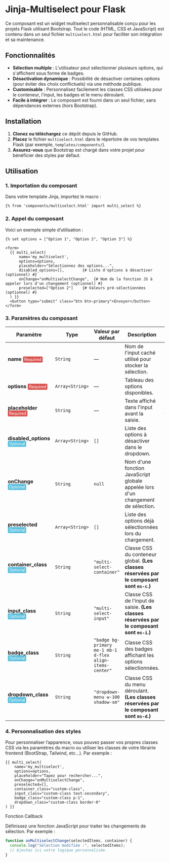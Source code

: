 # Jinja-Multiselect pour Flask

Ce composant est un widget multiselect personnalisable conçu pour les projets Flask utilisant Bootstrap. Tout le code (HTML, CSS et JavaScript) est contenu dans un seul fichier `multiselect.html` pour faciliter son intégration et sa maintenance.

## Fonctionnalités

- **Sélection multiple** : L'utilisateur peut sélectionner plusieurs options, qui s'affichent sous forme de badges.
- **Désactivation dynamique** : Possibilité de désactiver certaines options (pour éviter des choix conflictuels) via une méthode publique.
- **Customisable** : Personnalisez facilement les classes CSS utilisées pour le conteneur, l'input, les badges et le menu déroulant.
- **Facile à intégrer** : Le composant est fourni dans un seul fichier, sans dépendances externes (hors Bootstrap).

## Installation

1. **Clonez ou téléchargez** ce dépôt depuis le GitHub.
2. **Placez** le fichier `multiselect.html` dans le répertoire de vos templates Flask (par exemple, `templates/components/`).
3. **Assurez-vous** que Bootstrap est chargé dans votre projet pour bénéficier des styles par défaut.

## Utilisation

### 1. Importation du composant

Dans votre template Jinja, importez le macro :

```jinja
{% from 'components/multiselect.html' import multi_select %}
```

### 2. Appel du composant

Voici un exemple simple d’utilisation :

```jinja
{% set options = ["Option 1", "Option 2", "Option 3"] %}

<form>
  {{ multi_select(
      name='my_multiselect',
      options=options,
      placeholder="Sélectionnez des options...",
      disabled_options=[],        {# Liste d'options à désactiver (optionnel) #}
      onChange="onMultiselectChange",  {# Nom de la fonction JS à appeler lors d'un changement (optionnel) #}
      preselected=["Option 2"]    {# Valeurs pré-sélectionnées (optionnel) #}
  ) }}
  <button type="submit" class="btn btn-primary">Envoyer</button>
</form>
```

### 3. Paramètres du composant

| Paramètre             | Type             | Valeur par défaut                                       | Description                                                                                  | Exemple                                     |
|-----------------------|------------------|---------------------------------------------------------|----------------------------------------------------------------------------------------------|---------------------------------------------|
| **name** <span style="background-color:#d9534f;color:white;padding:2px 4px;font-size:0.8em;border-radius:3px;">Required</span>            | `String`         | —                                                       | Nom de l'input caché utilisé pour stocker la sélection.                                      | `"my_multiselect"`                          |
| **options** <span style="background-color:#d9534f;color:white;padding:2px 4px;font-size:0.8em;border-radius:3px;">Required</span>         | `Array<String>`  | —                                                       | Tableau des options disponibles.                                                             | `["Option 1", "Option 2", "Option 3"]`        |
| **placeholder** <span style="background-color:#d9534f;color:white;padding:2px 4px;font-size:0.8em;border-radius:3px;">Required</span>     | `String`         | —                                                       | Texte affiché dans l'input avant la saisie.                                                  | `"Sélectionnez des options..."`             |
| **disabled_options** <span style="background-color:#5bc0de;color:white;padding:2px 4px;font-size:0.8em;border-radius:3px;">Optional</span> | `Array<String>`  | `[]`                                                    | Liste des options à désactiver dans le dropdown.                                             | `["Option 2"]`                              |
| **onChange** <span style="background-color:#5bc0de;color:white;padding:2px 4px;font-size:0.8em;border-radius:3px;">Optional</span>         | `String`         | `null`                                                  | Nom d'une fonction JavaScript globale appelée lors d'un changement de sélection.             | `"onMultiselectChange"`                     |
| **preselected** <span style="background-color:#5bc0de;color:white;padding:2px 4px;font-size:0.8em;border-radius:3px;">Optional</span>     | `Array<String>`  | `[]`                                                    | Liste des options déjà sélectionnées lors du chargement.                                     | `["Option 2"]`                              |
| **container_class** <span style="background-color:#5bc0de;color:white;padding:2px 4px;font-size:0.8em;border-radius:3px;">Optional</span> | `String`         | `"multi-select-container"`                              | Classe CSS du conteneur global. **(Les classes réservées par le composant sont `ms-c`.)**      | `"custom-container"`                        |
| **input_class** <span style="background-color:#5bc0de;color:white;padding:2px 4px;font-size:0.8em;border-radius:3px;">Optional</span>     | `String`         | `"multi-select-input"`                                  | Classe CSS de l'input de saisie. **(Les classes réservées par le composant sont `ms-i`.)**      | `"custom-input"`                            |
| **badge_class** <span style="background-color:#5bc0de;color:white;padding:2px 4px;font-size:0.8em;border-radius:3px;">Optional</span>     | `String`         | `"badge bg-primary me-1 mb-1 d-flex align-items-center"`  | Classe CSS des badges affichant les options sélectionnées.                                   | `"custom-badge"`                            |
| **dropdown_class** <span style="background-color:#5bc0de;color:white;padding:2px 4px;font-size:0.8em;border-radius:3px;">Optional</span>  | `String`         | `"dropdown-menu w-100 shadow-sm"`                       | Classe CSS du menu déroulant. **(Les classes réservées par le composant sont `ms-d`.)**         | `"custom-dropdown"`                         |

### 4. Personnalisation des styles

Pour personnaliser l’apparence, vous pouvez passer vos propres classes CSS via les paramètres du macro ou utiliser les classes de votre librairie frontend (BootStrap, Tailwind, etc...). Par exemple :

```jinja
{{ multi_select(
    name='my_multiselect',
    options=options,
    placeholder="Tapez pour rechercher...",
    onChange="onMultiselectChange",
    preselected=[],
    container_class="custom-class",
    input_class="custom-class text-secondary",
    badge_class="custom-class p-1",
    dropdown_class="custom-class border-0"
) }}
```

Fonction Callback

Définissez une fonction JavaScript pour traiter les changements de sélection. Par exemple :
```js
function onMultiselectChange(selectedItems, container) {
  console.log("Sélection modifiée :", selectedItems);
  // Ajoutez ici votre logique personnalisée.
}
```
